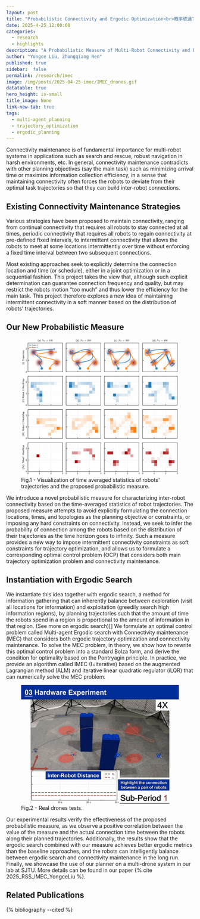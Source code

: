 ```yaml
---
layout: post
title: "Probabilistic Connectivity and Ergodic Optimization<br>概率联通下的多机遍历规划"
date: 2025-4-25 12:00:00
categories:
  - research
  - highlights
description: "A Probabilistic Measure of Multi-Robot Connectivity and Ergodic Optimal Control"
author: "Yongce Liu, Zhongqiang Ren"
published: true
sidebar:  false
permalink: /research/imec
image: /img/posts/2025-04-25-imec/IMEC_drones.gif
datatable: true
hero_height: is-small
title_image: None
link-new-tab: true
tags:
  - multi-agent_planning
  - trajectory_optimization
  - ergodic_planning
---
```


Connectivity maintenance is of fundamental importance for multi-robot systems in applications such as search and rescue, robust navigation in harsh environments, etc. In general, connectivity maintenance contradicts with other planning objectives (say the main task) such as minimizing arrival time or maximize information collection efficiency, in a sense that maintaining connectivity often forces the robots to deviate from their optimal task trajectories so that they can build inter-robot connections. 

## Existing Connectivity Maintenance Strategies

Various strategies have been proposed to maintain connectivity, ranging from continual connectivity that requires all robots to stay connected at all times, periodic connectivity that requires all robots to regain connectivity at pre-defined fixed intervals, to intermittent connectivity that allows the robots to meet at some locations intermittently over time without enforcing a fixed time interval between two subsequent connections.

Most existing approaches seek to explicitly determine the connection location and time (or schedule), either in a joint optimization or in a sequential fashion. This project takes the view that, although such explicit determination can guarantee connection frequency and quality, but may restrict the robots motion “too much” and thus lower the efficiency for the main task. This project therefore explores a new idea of maintaining intermittent connectivity in a soft manner based on the distribution of robots’ trajectories.

## Our New Probabilistic Measure

<figure>
    <img src="/img/posts/2025-04-25-imec/IMEC_traj_heatmap.pdf" alt=""/>
    <figcaption>Fig.1 - Visualization of time averaged statistics of robots' trajectories and the proposed probabilistic measure.</figcaption>
</figure>

We introduce a novel probabilistic measure for characterizing inter-robot connectivity based on the time-averaged statistics of robot trajectories. The proposed measure attempts to avoid explicitly formulating the connection locations, times, and topologies as the planning objective or constraints, or imposing any hard constraints on connectivity. Instead, we seek to infer the probability of connection among the robots based on the distribution of their trajectories as the time horizon goes to infinity. Such a measure provides a new way to impose intermittent connectivity constraints as soft constraints for trajectory optimization, and allows us to formulate a corresponding optimal control problem (OCP) that considers both main trajectory optimization problem and connectivity maintenance.


## Instantiation with Ergodic Search

We instantiate this idea together with ergodic search, a method for information gathering that can inherently balance between exploration (visit all locations for information) and exploitation (greedily search high information regions), by planning trajectories such that the amount of time the robots spend in a region is proportional to the amount of information in that region. (See more on ergodic search)[] We formulate an optimal control problem called Multi-agent Ergodic search with Connectivity maintenance (MEC) that considers both ergodic trajectory optimization and connectivity maintenance. To solve the MEC problem, in theory, we show how to rewrite this optimal control problem into a standard Bolza form, and derive the condition for optimality based on the Pontryagin principle. In practice, we provide an algorithm called IMEC (I=iterative) based on the augmented Lagrangian method (ALM) and iterative linear quadratic regulator (iLQR) that can numerically solve the MEC problem.


<figure>
    <img src="/img/posts/2025-04-25-imec/IMEC_drones.gif" alt=""/>
    <figcaption>Fig.2 - Real drones tests.</figcaption>
</figure>


Our experimental results verify the effectiveness of the proposed probabilistic measure, as we observe a positive correlation between the value of the measure and the actual connection time between the robots along their planned trajectories. Additionally, the results show that the ergodic search combined with our measure achieves better ergodic metrics than the baseline approaches, and the robots can intelligently balance between ergodic search and connectivity maintenance in the long run. Finally, we showcase the use of our planner on a multi-drone system in our lab at SJTU. More details can be found in our paper {% cite 2025_RSS_IMEC_YongceLiu %}.


## Related Publications

{% bibliography --cited %}